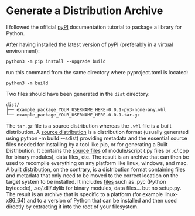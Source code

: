 # Generate a Distribution Archive

I followed the official [pyPI](https://packaging.python.org/en/latest/tutorials/packaging-projects) documentation tutorial to package a library for Python.

After having installed the latest version of pyPI (preferably in a virtual environment):
```
python3 -m pip install --upgrade build
```

run this command from the same directory where pyproject.toml is located:
```
python3 -m build
```

Two files should have been generated in the `dist` directory:
```
dist/
├── example_package_YOUR_USERNAME_HERE-0.0.1-py3-none-any.whl
└── example_package_YOUR_USERNAME_HERE-0.0.1.tar.gz
```

The `tar.gz` file is a source distribution whereas the `.whl` file is a built distribution.
A [source distribution](https://packaging.python.org/en/latest/glossary/#term-Source-Distribution-or-sdist) is a distribution format (usually generated using python -m build --sdist) providing metadata and the essential source files needed for installing by a tool like pip, or for generating a Built Distribution. It contains the [source files](https://www.geeksforgeeks.org/source-distribution-and-built-distribution-in-python) of module/script (.py files or .c/.cpp for binary modules), data files, etc. The result is an archive that can then be used to recompile everything on any platform like linux, windows, and mac.
A [built distribution](https://packaging.python.org/en/latest/glossary/#term-Built-Distribution), on the contrary, is a distribution format containing files and metadata that only need to be moved to the correct location on the target system to be installed. It includes [files](https://www.geeksforgeeks.org/source-distribution-and-built-distribution-in-python) such as .pyc (Python bytecode), .so/.dll/.dylib for binary modules, data files… but no setup.py. The result is an archive that is specific to a platform (for example linux-x86_64) and to a version of Python that can be installed and then used directly by extracting it into the root of your filesystem.
